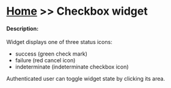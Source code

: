 # [Home](/cogboard/) >> Checkbox widget

#### Description:
Widget displays one of three status icons:
* success (green check mark)
* failure (red cancel icon)
* indeterminate (indeterminate checkbox icon)

Authenticated user can toggle widget state by clicking its area.